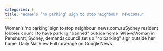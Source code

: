 ```yaml
---
categories: b
title: "Woman’s ‘no parking’ sign to stop neighbour  newscomau"
---
```

Woman’s ‘no parking’ sign to stop neighbour&nbsp;&nbsp;news.com.auSydney resident lobbies council to have parking "banned" outside home&nbsp;&nbsp;9NewsWoman in Penshurst, Sydney, demands council set up "no parking" sign outside her home&nbsp;&nbsp;Daily MailView Full coverage on Google News